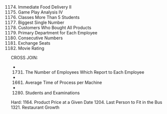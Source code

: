 1174. Immediate Food Delivery II
550. Game Play Analysis IV
596. Classes More Than 5 Students
619. Biggest Single Number
1045. Customers Who Bought All Products
1789. Primary Department for Each Employee
180. Consecutive Numbers
626. Exchange Seats
1341. Movie Rating

CROSS JOIN: 
- 1731. The Number of Employees Which Report to Each Employee 
- 1661. Average Time of Process per Machine
- 1280. Students and Examinations

Hard:
1164. Product Price at a Given Date
1204. Last Person to Fit in the Bus
1321. Restaurant Growth
